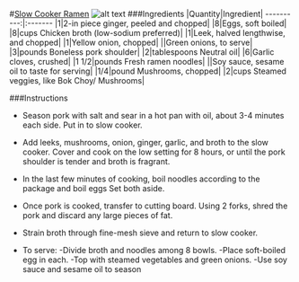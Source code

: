 #[Slow Cooker Ramen](http://food52.com/recipes/34004-slow-cooker-ramen)
![alt text](https://images.food52.com/kswHDSj_WovWZawlPI82YK6yucM=/753x502/89987bec-8668-4bef-858a-51b53918ea40--ramen.jpg)
###Ingredients
|Quantity|Ingredient|
----------:|:-------
|1|2-in piece ginger, peeled and chopped|
|8|Eggs, soft boiled|
|8|cups Chicken broth (low-sodium preferred)|
|1|Leek, halved lengthwise, and chopped|
|1|Yellow onion, chopped|
||Green onions, to serve|
|3|pounds Boneless pork shoulder|
|2|tablespoons Neutral oil|
|6|Garlic cloves, crushed|
|1 1/2|pounds Fresh ramen noodles|
||Soy sauce, sesame oil to taste for serving|
|1/4|pound Mushrooms, chopped|
|2|cups Steamed veggies, like Bok Choy/ Mushrooms|

###Instructions

* Season pork with salt and sear in a hot pan with oil, about 3-4 minutes each side. Put in to slow cooker.

* Add leeks, mushrooms, onion, ginger, garlic, and broth to the slow cooker. Cover and cook on the low setting for 8 hours, or until the pork shoulder is tender and broth is fragrant.

* In the last few minutes of cooking, boil noodles according to the package and boil eggs Set both aside.

* Once pork is cooked, transfer to cutting board. Using 2 forks, shred the pork and discard any large pieces of fat.

* Strain broth through fine-mesh sieve and return to slow cooker.

* To serve:
-Divide broth and noodles among 8 bowls.
-Place soft-boiled egg in each.
-Top with steamed vegetables and green onions.
-Use soy sauce and sesame oil to season